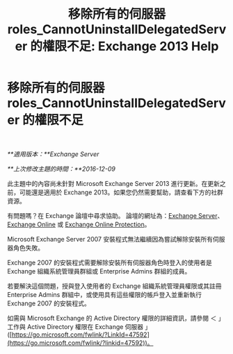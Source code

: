 ﻿---
title: '移除所有的伺服器 roles_CannotUninstallDelegatedServer 的權限不足: Exchange 2013 Help'
TOCTitle: 移除所有的伺服器 roles_CannotUninstallDelegatedServer 的權限不足
ms:assetid: 214ae6f3-15e7-4337-99e8-40f9547c8e0c
ms:mtpsurl: https://technet.microsoft.com/zh-tw/library/ms.exch.setupreadiness.cannotuninstalldelegatedserver(v=EXCHG.150)
ms:contentKeyID: 50472810
ms.date: 05/21/2018
mtps_version: v=EXCHG.150
ms.translationtype: MT
---

# 移除所有的伺服器 roles\_CannotUninstallDelegatedServer 的權限不足

 

_**適用版本：**Exchange Server_

_**上次修改主題的時間：**2016-12-09_

此主題中的內容尚未針對 Microsoft Exchange Server 2013 進行更新。在更新之前，可能還是適用於 Exchange 2013。如果您仍然需要幫助，請查看下方的社群資源。

有問題嗎？在 Exchange 論壇中尋求協助。 論壇的網址為：[Exchange Server](https://go.microsoft.com/fwlink/p/?linkid=60612)、 [Exchange Online](https://go.microsoft.com/fwlink/p/?linkid=267542) 或 [Exchange Online Protection](https://go.microsoft.com/fwlink/p/?linkid=285351)。

Microsoft Exchange Server 2007 安裝程式無法繼續因為嘗試解除安裝所有伺服器角色失敗。

Exchange 2007 的安裝程式需要解除安裝所有伺服器角色時登入的使用者是 Exchange 組織系統管理員群組或 Enterprise Admins 群組的成員。

若要解決這個問題，授與登入使用者的 Exchange 組織系統管理員權限或其註冊 Enterprise Admins 群組中，或使用具有這些權限的帳戶登入並重新執行 Exchange 2007 的安裝程式。

如需與 Microsoft Exchange 的 Active Directory 權限的詳細資訊，請參閱 ＜ 」 工作與 Active Directory 權限在 Exchange 伺服器 」 ([https://go.microsoft.com/fwlink/?LinkId=47592](https://go.microsoft.com/fwlink/?linkid=47592))。

